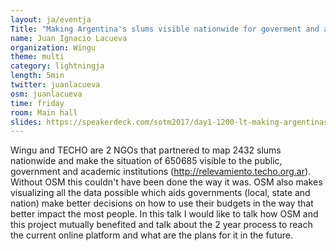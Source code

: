 ```yaml
---
layout: ja/eventja
Title: "Making Argentina's slums visible nationwide for goverment and academy"
name: Juan Ignacio Lacueva
organization: Wingu
theme: multi
category: lightningja
length: 5min
twitter: juanlacueva
osm: juanlacueva
time: friday
room: Main hall
slides: https://speakerdeck.com/sotm2017/day1-1200-lt-making-argentinas-slums-visible-nationwide-for-goverment-and-academy
---
```

Wingu and TECHO are 2 NGOs that partnered to map 2432 slums nationwide and make the situation of 650685 visible to the public, government and academic institutions (http://relevamiento.techo.org.ar). Without OSM this couldn't have been done the way it was. OSM also makes visualizing all the data possible which aids governments (local, state and nation) make better decisions on how to use their budgets in the way that better impact the most people. In this talk I would like to talk how OSM and this project mutually benefited and talk about the 2 year process to reach the current online platform and what are the plans for it in the future.
